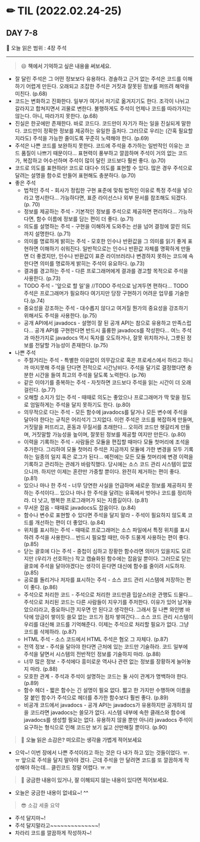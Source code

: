 # ✏ TIL (2022.02.24-25)

## DAY 7-8

📖 오늘 읽은 범위 : 4장 주석

---

> 😄 **책에서 기억하고 싶은 내용을 써보세요.**

- 잘 달린 주석은 그 어떤 정보보다 유용하다. 경솔하고 근거 없는 주석은 코드를 이해하기 어렵게 만든다. 오래되고 조잡한 주석은 거짓과 잘못된 정보를 퍼뜨려 해악을 미친다. (p.68)
- 코드는 변화하고 진화한다. 일부가 여기서 저기로 옮겨지기도 한다. 조각이 나뉘고 갈라지고 합쳐지면서 괴물로 변한다. 불행하게도 주석이 언제나 코드를 따라가지는 않는다. 아니, 따라가지 못한다. (p.68)
- 진실은 한곳에만 존재한다. 바로 코드다. 코드만이 자기가 하는 일을 진실되게 말한다. 코드만이 정확한 정보를 제공하는 유일한 출처다. 그러므로 우리는 (간혹 필요할지라도) 주석을 가능한 줄이도록 꾸준히 노력해야 한다. (p.69)
- 주석은 나쁜 코드를 보완하지 못한다. 코드에 주석을 추가하는 일반적인 이유는 코드 품질이 나쁘기 때문이다... 표현력이 풍부하고 깔끔하며 주석이 거의 없는 코드가, 복잡하고 어수선하며 주석이 많이 달린 코드보다 훨씬 좋다. (p.70)
- 코드로 의도를 표현하라! 코드로 대다수 의도를 표현할 수 있다. 많은 경우 주석으로 달려는 설명을 함수로 만들어 표현해도 충분하다. (p.70)
- 좋은 주석
  - 법적인 주석 - 회사가 정립한 구현 표준에 맞춰 법적인 이유로 특정 주석을 넣으라고 명시한다... 가능하다면, 표준 라이선스나 외부 문서를 참조해도 되겠다. (p. 70)
  - 정보를 제공하는 주석 - 기본적인 정보를 주석으로 제공하면 편리하다... 가능하다면, 함수 이름에 정보를  담는 편이 더 좋다. (p.71)
  - 의도를 설명하는 주석 - 구현을 이해하게 도와주는 선을 넘어 결정에 깔린 의도까지 설명한다. (p.71)
  - 의미를 명료하게 밝히는 주석 - 모호한 인수나 반환값을 그 의미를 읽기 좋게 표현하면 이해하기 쉬워진다. 일반적으로는 인수나 반환값 자체를 명확하게 만들면 더 좋겠지만, 인수나 반환값이 표준 라이브러리나 변경하지 못하는 코드에 속한다면 의미를 명료하게 밝히는 주석이 유요하다. (p.73)
  - 결과를 경고하는 주석 - 다른 프로그래머에게 결과를 경고할 목적으로 주석을 사용한다. (p.73)
  - TODO 주석 - '앞으로 할 일'을 //TODO 주석으로 남겨두면 편하다... TODO 주석은 프로그래머가 필요하다 여기지만 당장 구현하기 어려운 업무를 기술한다.(p.74)
  - 중요성을 강조하는 주석 - 대수롭지 않다고 여겨질 뭔가의 중요성을 강조하기 위해서도 주석을 사용한다. (p.75)
  - 공개 API에서 javadocs - 설명이 잘 된 공개 API는 참으로 유용하고 만족스럽다... 공개 API를 구현한다면 반드시 훌륭한 javadocs를 작성한다... 여느 주석과 마찬가지로 javadocs 역시 독자를 오도하거나, 잘못 위치하거나, 그릇된 정보를 전달할 가능성이 존재한다. (p.75)
- 나쁜 주석
  - 주절거리는 주석 - 특별한 이유없이 의무감으로 혹은 프로세스에서 하라고 하니까 마지못해 주석을 단다면 전적으로 시간낭비다. 주석을 달기로 결정했다면 충분한 시간을 들여 최고의 주석을 달도록 노력한다. (p.76)
  - 같은 이야기를 중복하는 주석 - 자칫하면 코드보다 주석을 읽는 시간이 더 오래 걸린다. (p.77)
  - 오해할 소지가 있는 주석 - 때때로 의도는 좋았으나 프로그래머가 딱 맞을 정도로 엄밀하게는 주석을 달지 못하기도 한다. (p.80)
  - 의무적으로 다는 주석 - 모든 함수에 javadocs를 달거나 모든 변수에 주석을 달아야 한다는 규칙은 어리석기 그지없다. 이런 주석은 코드를 복잡하게 만들며, 거짓말을 퍼뜨리고, 혼동과 무질서를 초래한다... 오히려 코드만 헷갈리게 만들며, 거짓말할 가능성을 높이며, 잘못된 정보를 제공할 여지만 만든다. (p.80)
  - 이력을 기록하는 주석 - 사람들은 모듈을 편집할 때마다 모듈 첫머리에 조석을 추가한다. 그리하여 모듈 첫머리 주석은 지금까지 모듈에 가한 변경을 모두 기록하는 일종의 일지 혹은 로그가 된다... 예전에는 모든 모듈 첫머리에 변경 이력을 기록하고 관리하는 관례가 바람직했다. 당시에는 소스 코드 관리 시스템이 없었으니까. 하지만 이제는 혼란만 가중할 뿐이다. 완전히 제거하는 편이 좋다. (p.81)
  - 있으나 마나 한 주석 - 너무 당연한 사실을 언급하며 새로운 정보를 제공하지 못하는 주석이다... 있으나 마나 한 주석을 달려는 유혹에서 벗어나 코드를 정리하라. 더 낫고, 행복한 프로그래머가 되는 지름길이다. (p.81)
  - 무서운 잡음 - 때때로 javadocs도 잡음이다. (p.84)
  - 함수나 변수로 표현할 수 있다면 주석을 달지 말라 - 주석이 필요하지 않도록 코드를 개선하는 편이 더 좋았다. (p.84)
  - 위치를 표시하는 주석 - 때때로 프로그래머는 소스 파일에서 특정 위치를 표시하려 주석을 사용한다... 반드시 필요할 때만, 아주 드물게 사용하는 편이 좋다. (p.85)
  - 닫는 괄호에 다는 주석 - 중첩이 심하고 장황한 함수라면 의미가 있을지도 모르지만 (우리가 선호하는) 작고 캡슐화된 함수에는 잡음일 뿐이다. 그러므로 닫는 괄호에 주석을 달아야겠다는 생각이 듣다면 대신에 함수를 줄이려 시도하자. (p.85)
  - 공로를 돌리거나 저자를 표시하는 주석 - 소스 코드 관리 시스템에 저장하는 편이 좋다. (p.86)
  - 주석으로 처리한 코드 - 주석으로 처리한 코드만큼 밉살스러운 관행도 드물다... 주석으로 처리된 코드는 다른 사람들이 지우기를 주저한다. 이유가 있어 남겨놓았으리라고, 중요하니깐 지우면 안 된다고 생각한다. 그래서 질 나쁜 와인병 바닥에 앙금이 쌓이듯 쓸모 없는 코드가 점차 쌓여간다... 소스 코드 관리 시스템이 우리를 대신해 코드를 기억해준다. 이제는 주석으로 처리할 필요가 없다. 그냥 코드를 삭제하라. (p.87)
  - HTML 주석 - 소스 코드에서 HTML 주석은 혐오 그 자체다. (p.87)
  - 전역 정보 - 주석을 달아야 한다면 근처에 있는 코드만 기술하라. 코드 일부에 주석을 달면서 시스템의 전반적인 정보를 기술하지 마라. (p.88)
  - 너무 많은 정보 - 주석에다 흥미로운 역사나 관련 없는 정보를 장황하게 늘어놓지 마라. (p.88)
  - 모호한 관계 - 주석과 주석이 설명하는 코드는 둘 사이 관계가 명백하야 한다. (p.89)
  - 함수 헤더 - 짧은 함수는 긴 설명이 필요 없다. 짧고 한 가지만 수행하며 이름을 잘 붙인 함수가 주석으로 헤더를 추가한 함수보다 훨씬 좋다. (p.89)
  - 비공개 코드에서 javadocs - 공개 API는 javadocs가 유용하지만 공개하지 않을 코드라면 javadocs는 쓸모가 없다. 시스템 내부에 속한 클래스와 함수에 javadocs를 생성할 필요는 없다. 유용하지 않을 뿐만 아니라 javadocs 주석이 요구하는 형식으로 인해 코드만 보기 싫고 산만해질 뿐이다. (p.90)

> 🤔 **오늘 읽은 소감은? 떠오르는 생각을 가볍게 적어보세요**

- 으악~! 이번 장에서 나쁜 주석이라고 하는 것은 다 내가 하고 있는 것들이었다. ㅠ.ㅠ 앞으로 주석을 달지 말아야 겠다. 근데 주석을 안 달려면 코드를 또 깔끔하게 작성해야 하는데... 클린코드 정말 어렵다. ㅠ.ㅠ

> 🔎 **궁금한 내용이 있거나, 잘 이해되지 않는 내용이 있다면 적어보세요.**

- 오늘은 궁금한 내용이 없네요~! ^^  

> 😎 소감 세줄 요약

- 주석 달지마~!
- 주석 달지말라고~~~~~~~~~~~~~~!
- 차라리 코드를 깔끔하게 작성하자~!
